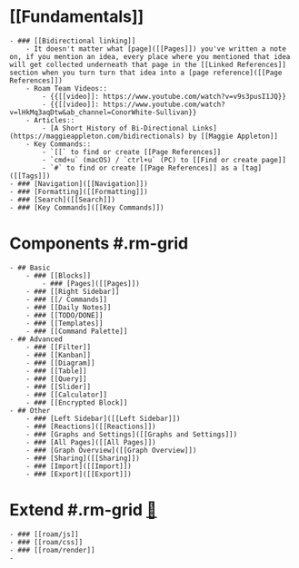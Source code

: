 # [[Fundamentals]] 
    - ### [[Bidirectional linking]]
        - It doesn't matter what [page]([[Pages]]) you've written a note on, if you mention an idea, every place where you mentioned that idea will get collected underneath that page in the [[Linked References]] section when you turn turn that idea into a [page reference]([[Page References]])
        - Roam Team Videos::
            - {{[[video]]: https://www.youtube.com/watch?v=v9s3pusI1JQ}}
            - {{[[video]]: https://www.youtube.com/watch?v=lHkMq3aqDtw&ab_channel=ConorWhite-Sullivan}}
        - Articles::
            - [A Short History of Bi-Directional Links](https://maggieappleton.com/bidirectionals) by [[Maggie Appleton]]
        - Key Commands::
            - `[[` to find or create [[Page References]]
            - `cmd+u` (macOS) / `ctrl+u` (PC) to [[Find or create page]]
            - `#` to find or create [[Page References]] as a [tag]([[Tags]])
    - ### [Navigation]([[Navigation]])
    - ### [Formatting]([[Formatting]])
    - ### [Search]([[Search]])
    - ### [Key Commands]([[Key Commands]])
# **Components** #.rm-grid
    - ## Basic
        - ### [[Blocks]]
            - ### [Pages]([[Pages]])
        - ### [[Right Sidebar]]
        - ### [[/ Commands]]
        - ### [[Daily Notes]]
        - ### [[TODO/DONE]]
        - ### [[Templates]]
        - ### [[Command Palette]]
    - ## Advanced
        - ### [[Filter]]
        - ### [[Kanban]]
        - ### [[Diagram]]
        - ### [[Table]]
        - ### [[Query]]
        - ### [[Slider]]
        - ### [[Calculator]]
        - ### [[Encrypted Block]]
    - ## Other
        - ### [Left Sidebar]([[Left Sidebar]])
        - ### [Reactions]([[Reactions]])
        - ### [Graphs and Settings]([[Graphs and Settings]])
        - ### [All Pages]([[All Pages]])
        - ### [Graph Overview]([[Graph Overview]])
        - ### [Sharing]([[Sharing]])
        - ### [Import]([[Import]])
        - ### [Export]([[Export]])
# **Extend** #.rm-grid [🚧](((dmQooXFj9)))
    - ### [[roam/js]] 
    - ### [[roam/css]]
    - ### [[roam/render]]
    - 
